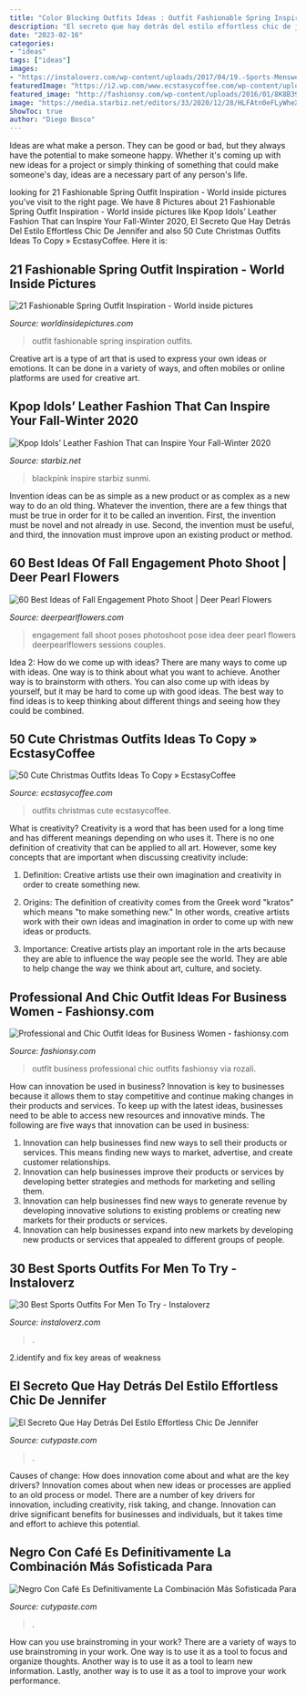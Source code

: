 ```yaml
---
title: "Color Blocking Outfits Ideas : Outfit Fashionable Spring Inspiration Outfits"
description: "El secreto que hay detrás del estilo effortless chic de jennifer"
date: "2023-02-16"
categories:
- "ideas"
tags: ["ideas"]
images:
- "https://instaloverz.com/wp-content/uploads/2017/04/19.-Sports-Menswear.jpg"
featuredImage: "https://i2.wp.com/www.ecstasycoffee.com/wp-content/uploads/2016/10/Cute-Christmas-outfits-3.jpg"
featured_image: "http://fashionsy.com/wp-content/uploads/2016/01/8K8B3961-630x945.jpg"
image: "https://media.starbiz.net/editors/33/2020/12/28/HLFAtn0eFLyWheXvXvwmd81BB6CJ5Fem9D8JUO4e.jpeg"
ShowToc: true
author: "Diego Bosco"
---
```



Ideas are what make a person. They can be good or bad, but they always have the potential to make someone happy. Whether it's coming up with new ideas for a project or simply thinking of something that could make someone's day, ideas are a necessary part of any person's life.

	

		
looking for 21 Fashionable Spring Outfit Inspiration - World inside pictures you've visit to the right page. We have 8 Pictures about 21 Fashionable Spring Outfit Inspiration - World inside pictures like Kpop Idols’ Leather Fashion That can Inspire Your Fall-Winter 2020, El Secreto Que Hay Detrás Del Estilo Effortless Chic De Jennifer and also 50 Cute Christmas Outfits Ideas To Copy » EcstasyCoffee. Here it is:
		
    
## 21 Fashionable Spring Outfit Inspiration - World Inside Pictures

<img loading=lazy src="https://worldinsidepictures.com/wp-content/uploads/2014/02/1023.jpg" onerror="this.onerror=null;this.src='https://tse2.mm.bing.net/th?id=OIP.cjdePMe6f0dPEK1C2chtcAHaK2&amp;pid=15.1';" alt="21 Fashionable Spring Outfit Inspiration - World inside pictures">

_Source: worldinsidepictures.com_

>outfit fashionable spring inspiration outfits. 

	

Creative art is a type of art that is used to express your own ideas or emotions. It can be done in a variety of ways, and often mobiles or online platforms are used for creative art.

    
## Kpop Idols’ Leather Fashion That Can Inspire Your Fall-Winter 2020

<img loading=lazy src="https://media.starbiz.net/editors/33/2020/12/28/HLFAtn0eFLyWheXvXvwmd81BB6CJ5Fem9D8JUO4e.jpeg" onerror="this.onerror=null;this.src='https://tse3.mm.bing.net/th?id=OIP.9xqPeuO9WSCH2LFrFcGt0wHaLE&amp;pid=15.1';" alt="Kpop Idols’ Leather Fashion That can Inspire Your Fall-Winter 2020">

_Source: starbiz.net_

>blackpink inspire starbiz sunmi. 

	

Invention ideas can be as simple as a new product or as complex as a new way to do an old thing. Whatever the invention, there are a few things that must be true in order for it to be called an invention. First, the invention must be novel and not already in use. Second, the invention must be useful, and third, the innovation must improve upon an existing product or method.

    
## 60 Best Ideas Of Fall Engagement Photo Shoot | Deer Pearl Flowers

<img loading=lazy src="http://www.deerpearlflowers.com/wp-content/uploads/2016/08/Fall-Engagement-Photo-Shoot-and-Poses-Ideas-9.jpg" onerror="this.onerror=null;this.src='https://tse1.mm.bing.net/th?id=OIP.VHHSBzs6BtwRNEbvDfiR3wHaLH&amp;pid=15.1';" alt="60 Best Ideas of Fall Engagement Photo Shoot | Deer Pearl Flowers">

_Source: deerpearlflowers.com_

>engagement fall shoot poses photoshoot pose idea deer pearl flowers deerpearlflowers sessions couples. 

	

Idea 2: How do we come up with ideas?
There are many ways to come up with ideas. One way is to think about what you want to achieve. Another way is to brainstorm with others. You can also come up with ideas by yourself, but it may be hard to come up with good ideas. The best way to find ideas is to keep thinking about different things and seeing how they could be combined.

    
## 50 Cute Christmas Outfits Ideas To Copy » EcstasyCoffee

<img loading=lazy src="https://i2.wp.com/www.ecstasycoffee.com/wp-content/uploads/2016/10/Cute-Christmas-outfits-3.jpg" onerror="this.onerror=null;this.src='https://tse3.mm.bing.net/th?id=OIP.couU-CKWsDaHsnvgBJCESQHaK7&amp;pid=15.1';" alt="50 Cute Christmas Outfits Ideas To Copy » EcstasyCoffee">

_Source: ecstasycoffee.com_

>outfits christmas cute ecstasycoffee. 

	

What is creativity?
Creativity is a word that has been used for a long time and has different meanings depending on who uses it. There is no one definition of creativity that can be applied to all art. However, some key concepts that are important when discussing creativity include:
1) Definition: Creative artists use their own imagination and creativity in order to create something new.

2) Origins: The definition of creativity comes from the Greek word "kratos" which means "to make something new." In other words, creative artists work with their own ideas and imagination in order to come up with new ideas or products.

3) Importance: Creative artists play an important role in the arts because they are able to influence the way people see the world. They are able to help change the way we think about art, culture, and society.

    
## Professional And Chic Outfit Ideas For Business Women - Fashionsy.com

<img loading=lazy src="http://fashionsy.com/wp-content/uploads/2016/01/8K8B3961-630x945.jpg" onerror="this.onerror=null;this.src='https://tse1.mm.bing.net/th?id=OIP.iOLGk9b9toBh7Osp9bI48QHaLH&amp;pid=15.1';" alt="Professional and Chic Outfit Ideas for Business Women - fashionsy.com">

_Source: fashionsy.com_

>outfit business professional chic outfits fashionsy via rozali. 

	

How can innovation be used in business?
Innovation is key to businesses because it allows them to stay competitive and continue making changes in their products and services. To keep up with the latest ideas, businesses need to be able to access new resources and innovative minds. The following are five ways that innovation can be used in business: 
1. Innovation can help businesses find new ways to sell their products or services. This means finding new ways to market, advertise, and create customer relationships. 
2. Innovation can help businesses improve their products or services by developing better strategies and methods for marketing and selling them. 
3. Innovation can help businesses find new ways to generate revenue by developing innovative solutions to existing problems or creating new markets for their products or services. 
4. Innovation can help businesses expand into new markets by developing new products or services that appealed to different groups of people. 

    
## 30 Best Sports Outfits For Men To Try - Instaloverz

<img loading=lazy src="https://instaloverz.com/wp-content/uploads/2017/04/19.-Sports-Menswear.jpg" onerror="this.onerror=null;this.src='https://tse1.mm.bing.net/th?id=OIP.WfGJlRcjxkabiDjhKl0oPwHaLq&amp;pid=15.1';" alt="30 Best Sports Outfits For Men To Try - Instaloverz">

_Source: instaloverz.com_

>. 

	

2.identify and fix key areas of weakness 

    
## El Secreto Que Hay Detrás Del Estilo Effortless Chic De Jennifer

<img loading=lazy src="http://www.cutypaste.com/wp-content/uploads/2017/04/5-13.jpg" onerror="this.onerror=null;this.src='https://tse3.mm.bing.net/th?id=OIP.twfJIyLi23OSyH86v0vnRwHaLH&amp;pid=15.1';" alt="El Secreto Que Hay Detrás Del Estilo Effortless Chic De Jennifer">

_Source: cutypaste.com_

>. 

	

Causes of change: How does innovation come about and what are the key drivers?
Innovation comes about when new ideas or processes are applied to an old process or model. There are a number of key drivers for innovation, including creativity, risk taking, and change. Innovation can drive significant benefits for businesses and individuals, but it takes time and effort to achieve this potential.

    
## Negro Con Café Es Definitivamente La Combinación Más Sofisticada Para

<img loading=lazy src="https://www.cutypaste.com/wp-content/uploads/2019/05/541f10722affb3a35c6a036740a1401f.jpg" onerror="this.onerror=null;this.src='https://tse4.mm.bing.net/th?id=OIP.Lk1xtZn4Z6WX8romgJEyjwHaNK&amp;pid=15.1';" alt="Negro Con Café Es Definitivamente La Combinación Más Sofisticada Para">

_Source: cutypaste.com_

>. 

	

How can you use brainstroming in your work?
There are a variety of ways to use brainstroming in your work. One way is to use it as a tool to focus and organize thoughts. Another way is to use it as a tool to learn new information. Lastly, another way is to use it as a tool to improve your work performance.

